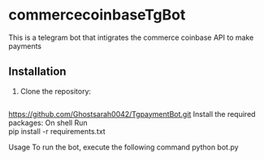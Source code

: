 # commercecoinbaseTgBot
This is a telegram bot that intigrates the commerce coinbase API  to make payments 

## Installation
1. Clone the repository:
   ```shell
https://github.com/Ghostsarah0042/TgpaymentBot.git 
Install the required packages:
On shell Run 
<br>
pip install -r requirements.txt

Usage
To run the bot, execute the following command
python bot.py

